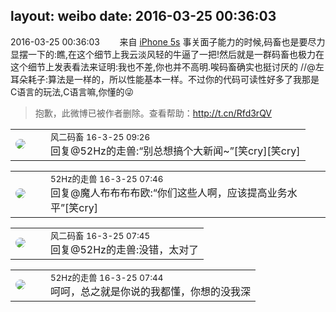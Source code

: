 layout: weibo
date: 2016-03-25 00:36:03
---
<meta name="referrer" content="no-referrer" />

2016-03-25 00:36:03  &nbsp;&nbsp;&nbsp;&nbsp;&nbsp;&nbsp; 来自 <a href="sinaweibo://customweibosource" rel="nofollow">iPhone 5s</a>
事关面子能力的时候,码畜也是要尽力显摆一下的:瞧,在这个细节上我云淡风轻的牛逼了一把!然后就是一群码畜也极力在这个细节上发表看法来证明:我也不差,你也并不高明.唉码畜确实也挺讨厌的 //@左耳朵耗子:算法是一样的，所以性能基本一样。不过你的代码可读性好多了我那是C语言的玩法,C语言嘛,你懂的😜
>  抱歉，此微博已被作者删除。查看帮助：http://t.cn/Rfd3rQV

<table style="width: 100%;">
  <tr>
    <td style="width: 40px;"><img style="border-radius:50%" src="https://tva3.sinaimg.cn/crop.0.0.639.639.50/6d2a6003jw8f3idy69w2gj20hs0hrt9g.jpg?KID=imgbed,tva&Expires=1624465763&ssig=5%2FTspSjm%2BF"></td>
    <td colspan="2"><small>风二码畜 16-3-25 09:26</small><br/>回复@52Hz的走兽:“别总想搞个大新闻~”[笑cry][笑cry]</td>
  </tr>
</table>

<table style="width: 100%;">
  <tr>
    <td style="width: 40px;"><img style="border-radius:50%" src="https://tva4.sinaimg.cn/crop.0.0.180.180.50/8beaf773jw1e8qgp5bmzyj2050050aa8.jpg?KID=imgbed,tva&Expires=1624465763&ssig=DoQeSzkw0w"></td>
    <td colspan="2"><small>52Hz的走兽 16-3-25 07:46</small><br/>回复@魔人布布布布欧:“你们这些人啊，应该提高业务水平”[笑cry]</td>
  </tr>
</table>

<table style="width: 100%;">
  <tr>
    <td style="width: 40px;"><img style="border-radius:50%" src="https://tva3.sinaimg.cn/crop.0.0.639.639.50/6d2a6003jw8f3idy69w2gj20hs0hrt9g.jpg?KID=imgbed,tva&Expires=1624465763&ssig=5%2FTspSjm%2BF"></td>
    <td colspan="2"><small>风二码畜 16-3-25 07:45</small><br/>回复@52Hz的走兽:没错，太对了</td>
  </tr>
</table>

<table style="width: 100%;">
  <tr>
    <td style="width: 40px;"><img style="border-radius:50%" src="https://tva4.sinaimg.cn/crop.0.0.180.180.50/8beaf773jw1e8qgp5bmzyj2050050aa8.jpg?KID=imgbed,tva&Expires=1624465763&ssig=DoQeSzkw0w"></td>
    <td colspan="2"><small>52Hz的走兽 16-3-25 07:44</small><br/>呵呵，总之就是你说的我都懂，你想的没我深</td>
  </tr>
</table>

